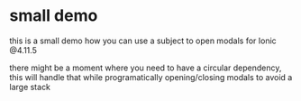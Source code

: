 # small demo

this is a small demo how you can use a subject to open modals for Ionic @4.11.5


there might be a moment where you need to have a circular dependency, this will handle that while programatically opening/closing modals to avoid a large stack
